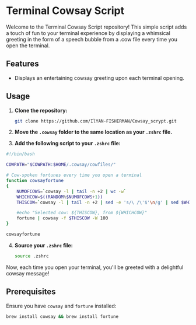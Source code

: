 # Terminal Cowsay Script

Welcome to the Terminal Cowsay Script repository! This simple script adds a touch of fun to your terminal experience by displaying a whimsical greeting in the form of a speech bubble from a .cow file every time you open the terminal.

## Features

- Displays an entertaining cowsay greeting upon each terminal opening.

## Usage

1. **Clone the repository:**
    ```bash
    git clone https://github.com/IlYAN-FISHERMAN/Cowsay_scrypt.git
    ```

2. **Move the `.cowsay` folder to the same location as your `.zshrc` file.**

3. **Add the following script to your `.zshrc` file:**
```bash
#!/bin/bash

COWPATH="$COWPATH:$HOME/.cowsay/cowfiles/"

# Cow-spoken fortunes every time you open a terminal
function cowsayfortune
{
    NUMOFCOWS=`cowsay -l | tail -n +2 | wc -w`
    WHICHCOW=$((RANDOM%$NUMOFCOWS+1))
    THISCOW=`cowsay -l | tail -n +2 | sed -e 's/\ /\'$'\n/g' | sed $WHICHCOW'q;d'`

    #echo "Selected cow: ${THISCOW}, from ${WHICHCOW}"
    fortune | cowsay -f $THISCOW -W 100
}

cowsayfortune

```
4. **Source your `.zshrc` file:**
    ```bash
    source .zshrc
    ```

Now, each time you open your terminal, you'll be greeted with a delightful cowsay message!

## Prerequisites

Ensure you have `cowsay` and `fortune` installed:
```bash
brew install cowsay && brew install fortune
